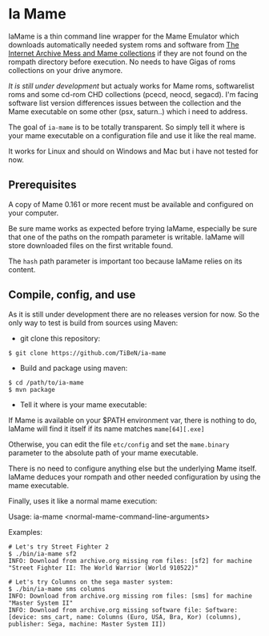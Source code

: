 Ia Mame
=======

IaMame is a thin command line wrapper for the Mame Emulator which downloads
automatically needed system roms and software from [The Internet Archive 
Mess and Mame collections](https://archive.org/details/messmame) if they are 
not found on the rompath directory before execution.
No needs to have Gigas of roms collections on your drive anymore.

*It is still under development* but actualy works for Mame roms, softwarelist roms
and some cd-rom CHD collections (pcecd, neocd, segacd). I'm facing software 
list version differences issues between the collection and the Mame executable 
on some other (psx, saturn..) which i need to address.

The goal of `ia-mame` is to be totally transparent. So simply tell it where is
your mame executable on a configuration file and use it like the real mame. 

It works for Linux and should on Windows and Mac but i have not tested for
now.

Prerequisites
-------------

A copy of Mame 0.161 or more recent must be available and configured on your 
computer. 

Be sure mame works as expected before trying IaMame, especially be sure
that one of the paths on the rompath parameter is writable. IaMame will
store downloaded files on the first writable found.

The `hash` path parameter is important too because IaMame relies on its
content.

Compile, config, and use
------------------------

As it is still under development there are no releases version for now. 
So the only way to test is build from sources using Maven:

- git clone this repository:

```
$ git clone https://github.com/TiBeN/ia-mame
```

- Build and package using maven:
```
$ cd /path/to/ia-mame
$ mvn package
```

- Tell it where is your mame executable:

If Mame is available on your $PATH environment var, there is nothing to do, 
IaMame will find it itself if its name matches `mame[64][.exe]` 

Otherwise, you can edit the file `etc/config` and set the `mame.binary` 
parameter to the absolute path of your mame executable.

There is no need to configure anything else but the underlying Mame itself.
IaMame deduces your rompath and other needed configuration by using the
mame executable.

Finally, uses it like a normal mame execution:

Usage: ia-mame \<normal-mame-command-line-arguments\>

Examples:
```
# Let's try Street Fighter 2
$ ./bin/ia-mame sf2
INFO: Download from archive.org missing rom files: [sf2] for machine "Street Fighter II: The World Warrior (World 910522)"

# Let's try Columns on the sega master system:
$ ./bin/ia-mame sms columns
INFO: Download from archive.org missing rom files: [sms] for machine "Master System II"
INFO: Download from archive.org missing software file: Software: [device: sms_cart, name: Columns (Euro, USA, Bra, Kor) (columns), publisher: Sega, machine: Master System II])
```


